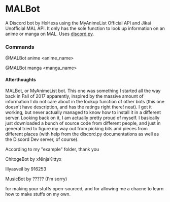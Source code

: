 # MALBot

A Discord bot by HxHexa using the MyAnimeList Official API and Jikai Unofficial MAL API. It only has the sole function to look up information on an anime or manga on MAL. Uses [discord.py](https://github.com/Rapptz/discord.py).

### Commands

@MALBot anime <anime_name>

@MALBot manga <manga_name>

#### Afterthoughts
MALBot, or MyAnimeList bot. This one was something I started all the way back in Fall of 2017 apparently, inspired by the massive amount of information I do not care about in the lookup function of other bots (this one doesn't have description, and has the ratings right there! neat). I got it working, but never actually managed to know how to install it in a different server. Looking back on it, I am actually pretty proud of myself. I basically just downloaded a bunch of source code from different people, and just in general tried to figure my way out from picking bits and pieces from different places (with help from the discord.py documentations as well as the Discord Dev server, of course).

According to my "example" folder, thank you

ChitogeBot by xNinjaKittyx

Illyasveil by 916253

MusicBot by ????? (I'm sorry)

for making your stuffs open-sourced, and for allowing me a chacne to learn how to make stuffs on my own.
